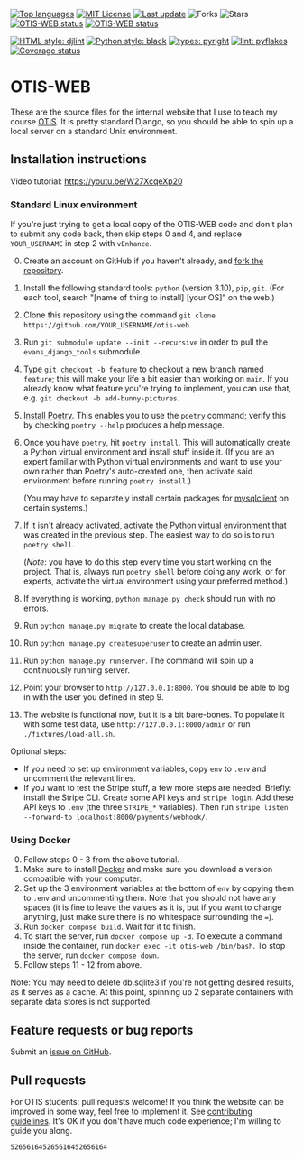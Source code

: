 [<img src="https://img.shields.io/github/languages/top/vEnhance/otis-web" alt="Top languages">](https://img.shields.io/github/languages/top/vEnhance/otis-web)
[<img src="https://img.shields.io/github/license/vEnhance/otis-web" alt="MIT License">](https://github.com/vEnhance/otis-web/blob/main/LICENSE.txt)
[<img src="https://img.shields.io/github/last-commit/vEnhance/otis-web" alt="Last update">](https://img.shields.io/github/last-commit/vEnhance/otis-web)
<img src="https://img.shields.io/github/forks/vEnhance/otis-web" alt="Forks">
<img src="https://img.shields.io/github/stars/vEnhance/otis-web" alt="Stars">
[<img src="https://github.com/vEnhance/otis-web/actions/workflows/ci.yml/badge.svg" alt="OTIS-WEB status">](https://github.com/vEnhance/otis-web/actions)
[<img src="https://github.com/vEnhance/otis-web/actions/workflows/codeql-analysis.yml/badge.svg" alt="OTIS-WEB status">](https://github.com/vEnhance/otis-web/actions)

[<img src="https://img.shields.io/badge/html-djlint-blueviolet.svg" alt="HTML style: djlint">](https://www.djlint.com)
[<img src="https://img.shields.io/badge/python%20style-black-000000.svg" alt="Python style: black">](https://github.com/psf/black)
[<img src="https://img.shields.io/badge/types-pyright-00cca7.svg" alt="types: pyright">](https://github.com/PyCQA/pyflakes)
[<img src="https://img.shields.io/badge/lint-pyflakes-ff69b4.svg" alt="lint: pyflakes">](https://github.com/PyCQA/pyflakes)
[<img src="https://coveralls.io/repos/github/vEnhance/otis-web/badge.svg?branch=main" alt="Coverage status">](https://coveralls.io/github/vEnhance/otis-web?branch=main)

# OTIS-WEB

These are the source files for the internal website
that I use to teach my course [OTIS](https://web.evanchen.cc/otis.html).
It is pretty standard Django, so you should be able to spin
up a local server on a standard Unix environment.

## Installation instructions

Video tutorial: https://youtu.be/W27XcqeXp20

### Standard Linux environment

If you're just trying to get a local copy of the OTIS-WEB code
and don't plan to submit any code back, then skip steps 0 and 4,
and replace `YOUR_USERNAME` in step 2 with `vEnhance`.

0. Create an account on GitHub if you haven't already, and
   [fork the repository](https://docs.github.com/en/get-started/quickstart/fork-a-repo).
1. Install the following standard tools: `python` (version 3.10), `pip`, `git`.
   (For each tool, search "[name of thing to install] [your OS]" on the web.)
2. Clone this repository using the command
   `git clone https://github.com/YOUR_USERNAME/otis-web`.
3. Run `git submodule update --init --recursive`
   in order to pull the `evans_django_tools` submodule.
4. Type `git checkout -b feature` to checkout a new branch named `feature`;
   this will make your life a bit easier than working on `main`.
   If you already know what feature you're trying to implement,
   you can use that, e.g. `git checkout -b add-bunny-pictures`.
5. [Install Poetry](https://python-poetry.org/docs/).
   This enables you to use the `poetry` command;
   verify this by checking `poetry --help` produces a help message.
6. Once you have `poetry`, hit `poetry install`.
   This will automatically create a
   Python virtual environment and install stuff inside it.
   (If you are an expert familiar with Python virtual environments
   and want to use your own rather than Poetry's auto-created one,
   then activate said environment before running `poetry install`.)

   (You may have to separately install certain packages for
   [mysqlclient](https://github.com/PyMySQL/mysqlclient#install)
   on certain systems.)

7. If it isn't already activated,
   [activate the Python virtual environment][activate]
   that was created in the previous step.
   The easiest way to do so is to run `poetry shell`.

   (_Note_: you have to do this step every time you start working on the
   project. That is, always run `poetry shell` before doing any work, or
   for experts, activate the virtual environment using your preferred method.)

8. If everything is working, `python manage.py check` should
   run with no errors.
9. Run `python manage.py migrate` to create the local database.
10. Run `python manage.py createsuperuser` to create an admin user.
11. Run `python manage.py runserver`.
    The command will spin up a continuously running server.
12. Point your browser to `http://127.0.0.1:8000`.
    You should be able to log in with the user you defined in step 9.
13. The website is functional now, but it is a bit bare-bones.
    To populate it with some test data, use `http://127.0.0.1:8000/admin`
    or run `./fixtures/load-all.sh`.

[activate]: https://python-poetry.org/docs/basic-usage/#activating-the-virtual-environment

Optional steps:

- If you need to set up environment variables,
  copy `env` to `.env` and uncomment the relevant lines.
- If you want to test the Stripe stuff, a few more steps are needed.
  Briefly: install the Stripe CLI.
  Create some API keys and `stripe login`.
  Add these API keys to `.env` (the three `STRIPE_*` variables).
  Then run `stripe listen --forward-to localhost:8000/payments/webhook/`.

[venv]: https://djangocentral.com/how-to-a-create-virtual-environment-for-python/

### Using Docker

0. Follow steps 0 - 3 from the above tutorial.
1. Make sure to install [Docker](https://www.docker.com/) and make sure you
   download a version compatible with your computer.
2. Set up the 3 environment variables at the bottom of `env` by copying them to
   `.env` and uncommenting them. Note that you should not have any spaces (it is
   fine to leave the values as it is, but if you want to change anything, just
   make sure there is no whitespace surrounding the `=`).
3. Run `docker compose build`. Wait for it to finish.
4. To start the server, run `docker compose up -d`. To execute a command inside
   the container, run `docker exec -it otis-web /bin/bash`. To stop the server,
   run `docker compose down`.
5. Follow steps 11 - 12 from above.

Note: You may need to delete db.sqlite3 if you're not getting desired results,
as it serves as a cache. At this point, spinning up 2 separate containers with
separate data stores is not supported.

## Feature requests or bug reports

Submit an [issue on GitHub](https://github.com/vEnhance/otis-web/issues).

## Pull requests

For OTIS students: pull requests welcome!
If you think the website can be improved in some way, feel free to implement it.
See [contributing guidelines](CONTRIBUTING.md).
It's OK if you don't have much code experience; I'm willing to guide you along.

`526561645265616452656164`
